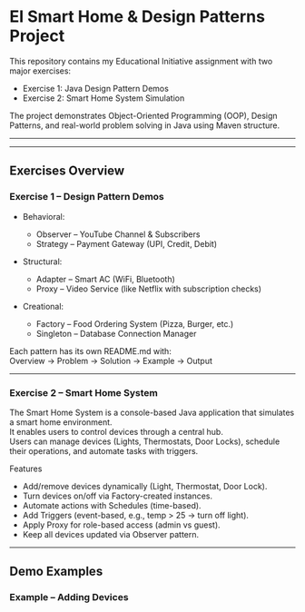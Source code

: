 #  EI Smart Home & Design Patterns Project

This repository contains my Educational Initiative assignment with two major exercises:  

- Exercise 1: Java Design Pattern Demos  
- Exercise 2: Smart Home System Simulation  

The project demonstrates Object-Oriented Programming (OOP), Design Patterns, and real-world problem solving in Java using Maven structure.

---

---

## Exercises Overview

### Exercise 1 – Design Pattern Demos
- Behavioral:  
  - Observer – YouTube Channel & Subscribers  
  - Strategy – Payment Gateway (UPI, Credit, Debit)  

- Structural:  
  - Adapter – Smart AC (WiFi, Bluetooth)  
  - Proxy – Video Service (like Netflix with subscription checks)  

- Creational:  
  - Factory – Food Ordering System (Pizza, Burger, etc.)  
  - Singleton – Database Connection Manager  

Each pattern has its own README.md with:  
Overview →  Problem →  Solution → Example → Output   

---

### Exercise 2 – Smart Home System
The Smart Home System is a console-based Java application that simulates a smart home environment.  
It enables users to control devices through a central hub.  
Users can manage devices (Lights, Thermostats, Door Locks), schedule their operations, and automate tasks with triggers.

Features
- Add/remove devices dynamically (Light, Thermostat, Door Lock).  
- Turn devices on/off via Factory-created instances.  
- Automate actions with Schedules (time-based).  
- Add Triggers (event-based, e.g., temp > 25 → turn off light).  
- Apply Proxy for role-based access (admin vs guest).  
- Keep all devices updated via Observer pattern.  

---

## Demo Examples

### Example – Adding Devices



